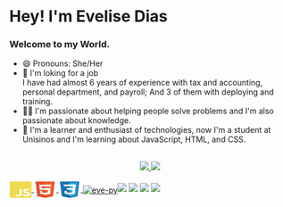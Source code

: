 # Hey! I'm Evelise Dias 
  ### Welcome to my World.
 
 - 😄 Pronouns: She/Her
- 🔭 I'm loking for a job
<br> I have had almost 6 years of experience with tax and accounting, personal department, and payroll; And 3 of them with deploying and training.
- 🐱‍🏍 I'm passionate about helping people solve problems and I'm also passionate about knowledge.
- 🌱 I'm a learner and enthusiast of technologies, now I'm a student at Unisinos and I'm learning about JavaScript, HTML, and CSS.


<br>
<div align="center">
  <a href="https://github.com/evelisedias">
  <img height="150em" src="https://github-readme-stats.vercel.app/api?username=evelisedias&show_icons=true&theme=dark&include_all_commits=true&count_private=true"/>
  <img height="150em" src="https://github-readme-stats.vercel.app/api/top-langs/?username=evelisedias&layout=compact&langs_count=7&theme=dark"/>
</div>

  <div style="display: inline_block"><br>
  <img align="center" alt="eve-Js" height="30" width="40" src="https://raw.githubusercontent.com/devicons/devicon/master/icons/javascript/javascript-plain.svg">
  <img align="center" alt="eve-HTML" height="30" width="40" src="https://raw.githubusercontent.com/devicons/devicon/master/icons/html5/html5-original.svg">
  <img align="center" alt="eve-CSS" height="30" width="40" src="https://raw.githubusercontent.com/devicons/devicon/master/icons/css3/css3-original.svg">
  <img align="center" alt="eve-py" height="100" width="50" src="https://raw.githubusercontent.com/devicons/devicon/blob/master/icons/python/python-original.svg
    
    
</div>
  
  ##
  
  <div> 
  <a href="https://instagram.com/evelisedias_" target="_blank"><img src="https://img.shields.io/badge/-Instagram-%23E4405F?style=for-the-badge&logo=instagram&logoColor=white" target="_blank"></a>
 <a href="https://discord.gg/EveliseDias#3018" target="_blank"><img src="https://img.shields.io/badge/Discord-7289DA?style=for-the-badge&logo=discord&logoColor=white" target="_blank"></a> 
  <a href = "mailto:evelisedias72@gmail.com"><img src="https://img.shields.io/badge/-Gmail-%23333?style=for-the-badge&logo=gmail&logoColor=white" target="_blank"></a>
  <a href="https://www.linkedin.com/in/evelise-dias-44a72a87/" target="_blank"><img src="https://img.shields.io/badge/-LinkedIn-%230077B5?style=for-the-badge&logo=linkedin&logoColor=white" target="_blank"></a> 


